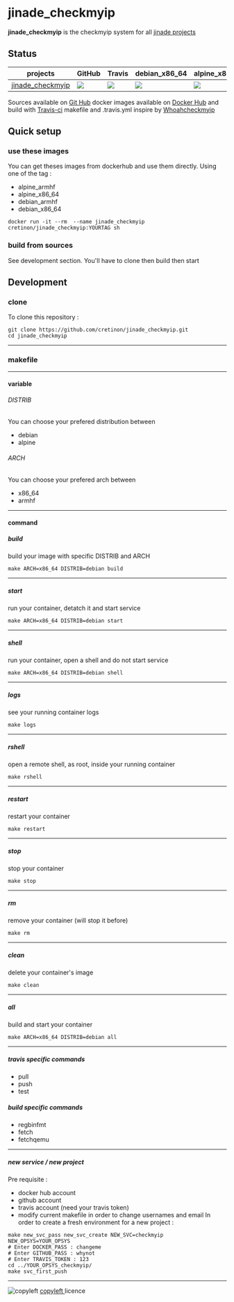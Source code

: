 # jinade_checkmyip 

**jinade_checkmyip** is the checkmyip system for all [jinade projects](https://github.com/cretinon/jinade)

## Status
 projects  |  GitHub | Travis | debian_x86_64 | alpine_x86_64 | debian_armhf | alpine_armhf
 ------------  |  ------------ | ------------ | ------------ | ------------ | ------------ | ------------
[jinade_checkmyip](https://github.com/cretinon/jinade_checkmyip) | ![](https://img.shields.io/github/last-commit/cretinon/jinade_checkmyip.svg) | ![](https://travis-ci.org/cretinon/jinade_checkmyip.svg?branch=master) | ![](https://images.microbadger.com/badges/image/cretinon/jinade_checkmyip:debian_x86_64.svg)  | ![](https://images.microbadger.com/badges/image/cretinon/jinade_checkmyip:alpine_x86_64.svg) |  ![](https://images.microbadger.com/badges/image/cretinon/jinade_checkmyip:debian_armhf.svg) | ![](https://images.microbadger.com/badges/image/cretinon/jinade_checkmyip:alpine_armhf.svg)

Sources available on [Git Hub](https://github.com/cretinon/jinade_checkmyip) docker images available on [Docker Hub](https://hub.docker.com/r/cretinon/jinade_checkmyip/tags/) and build with [Travis-ci](https://travis-ci.org/cretinon/jinade_checkmyip)
makefile and .travis.yml inspire by [Whoahcheckmyip](https://github.com/woahcheckmyip/)

## Quick setup
### use these images
You can get theses images from dockerhub and use them directly.
Using one of the tag :
* alpine_armhf
* alpine_x86_64
* debian_armhf
* debian_x86_64
```
docker run -it --rm  --name jinade_checkmyip cretinon/jinade_checkmyip:YOURTAG sh
```
### build from sources
See development section. You'll have to clone then build then start
## Development
### clone
To clone this repository :
```
git clone https://github.com/cretinon/jinade_checkmyip.git
cd jinade_checkmyip
```
---
### makefile
---
#### variable

###### DISTRIB
You can choose your prefered distribution between
* debian
* alpine
###### ARCH
You can choose your prefered arch between
* x86_64
* armhf
---
#### command
##### build
build your image with specific DISTRIB and ARCH
```
make ARCH=x86_64 DISTRIB=debian build
```
---
##### start
run your container, detatch it and start service
```
make ARCH=x86_64 DISTRIB=debian start
```
---
##### shell
run your container, open a shell and do not start service
```
make ARCH=x86_64 DISTRIB=debian shell
```
---
##### logs
see your running container logs
```
make logs
```
---
##### rshell
open a remote shell, as root, inside your running container
```
make rshell
```
---
##### restart
restart your container
```
make restart
```
---
##### stop
stop your container
```
make stop
```
---
##### rm
remove your container (will stop it before)
```
make rm
```
---
##### clean
delete your container's image
```
make clean
```
---
##### all
build and start your container
```
make ARCH=x86_64 DISTRIB=debian all
```
---
##### travis specific commands
* pull
* push
* test
##### build specific commands
* regbinfmt
* fetch
* fetchqemu
---
##### new service / new project
Pre requisite :
* docker hub account
* github account
* travis account (need your travis token)
* modify current makefile in order to change usernames and email
In order to create a fresh environment for a new project :
```
make new_svc_pass new_svc_create NEW_SVC=checkmyip NEW_OPSYS=YOUR_OPSYS
# Enter DOCKER_PASS : changeme
# Enter GITHUB_PASS : whynot
# Enter TRAVIS_TOKEN : 123
cd ../YOUR_OPSYS_checkmyip/
make svc_first_push
```
---

![copyleft](https://upload.wikimedia.org/wikipedia/commons/c/c4/License_icon-copyleft-88x31.svg)
 [copyleft ](https://www.gnu.org/licenses/copyleft.html) licence
